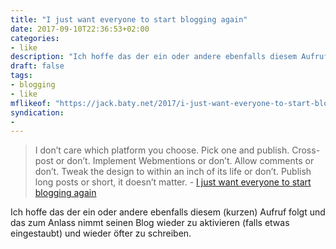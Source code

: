 ```yaml
---
title: "I just want everyone to start blogging again"
date: 2017-09-10T22:36:53+02:00
categories:
- like
description: "Ich hoffe das der ein oder andere ebenfalls diesem Aufruf folgt und das zum Anlass nimmt seinen Blog wieder zu aktivieren (falls etwas eingestaubt) und wieder öfter zu schreiben."
draft: false
tags:
- blogging
- like
mflikeof: "https://jack.baty.net/2017/i-just-want-everyone-to-start-blogging-again/"
syndication:
-
---
```




> I don’t care which platform you choose. Pick one and publish. Cross-post or don’t. Implement Webmentions or don’t. Allow comments or don’t. Tweak the design to within an inch of its life or don’t. Publish long posts or short, it doesn’t matter. - [I just want everyone to start blogging again](https://jack.baty.net/2017/i-just-want-everyone-to-start-blogging-again/)

Ich hoffe das der ein oder andere ebenfalls diesem (kurzen) Aufruf folgt und das zum Anlass nimmt seinen Blog wieder zu aktivieren (falls etwas eingestaubt) und wieder öfter zu schreiben.

